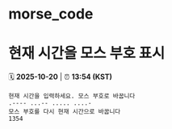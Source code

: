 # morse_code
# 현재 시간을 모스 부호 표시
<!-- MORSE_TIME_START -->
🗓️ **2025-10-20** | ⏰ **13:54 (KST)**

```
현재 시간을 입력하세요. 모스 부호로 바꿉니다
.---- ...-- ..... ....-
모스 부호를 다시 현재 시간으로 바꿉니다
1354
```
<!-- MORSE_TIME_END -->
